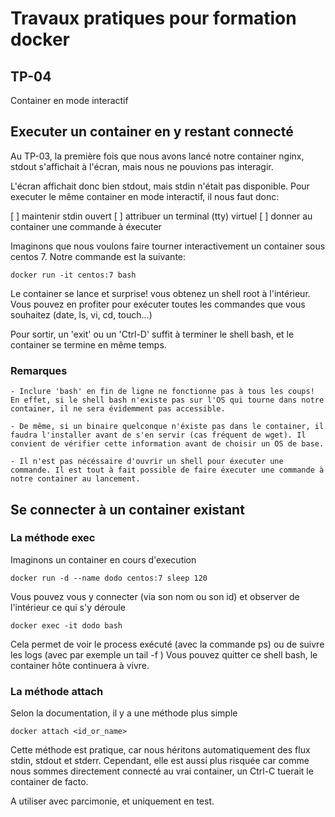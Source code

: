 # Travaux pratiques pour formation docker

## TP-04
Container en mode interactif


## Executer un container en y restant connecté
Au TP-03, la première fois que nous avons lancé notre container nginx, stdout s'affichait à l'écran, mais nous ne pouvions pas interagir.

L'écran affichait donc bien stdout, mais stdin n'était pas disponible. Pour executer le même container en mode interactif, il nous faut donc:

[ ] maintenir stdin ouvert
[ ] attribuer un terminal (tty) virtuel
[ ] donner au container une commande à éxecuter

Imaginons que nous voulons faire tourner interactivement un container sous centos 7. Notre commande est la suivante:
```
docker run -it centos:7 bash
```

Le container se lance et surprise! vous obtenez un shell root à l'intérieur. Vous pouvez en profiter pour exécuter toutes les commandes que vous souhaitez (date, ls, vi, cd, touch...)

Pour sortir, un 'exit' ou un 'Ctrl-D' suffit à terminer le shell bash, et le container se termine en même temps.


### Remarques
    - Inclure 'bash' en fin de ligne ne fonctionne pas à tous les coups! En effet, si le shell bash n'existe pas sur l'OS qui tourne dans notre container, il ne sera évidemment pas accessible.

    - De même, si un binaire quelconque n'éxiste pas dans le container, il faudra l'installer avant de s'en servir (cas fréquent de wget). Il convient de vérifier cette information avant de choisir un OS de base.

    - Il n'est pas nécéssaire d'ouvrir un shell pour éxecuter une commande. Il est tout à fait possible de faire éxecuter une commande à notre container au lancement.


## Se connecter à un container existant

### La méthode exec
Imaginons un container en cours d'execution
```
docker run -d --name dodo centos:7 sleep 120
```

Vous pouvez vous y connecter (via son nom ou son id) et observer de l'intérieur ce qui s'y déroule
```
docker exec -it dodo bash
```

Cela permet de voir le process exécuté (avec la commande ps) ou de suivre les logs (avec par exemple un tail -f )
Vous pouvez quitter ce shell bash, le container hôte continuera à vivre.

### La méthode attach
Selon la documentation, il y a une méthode plus simple
```
docker attach <id_or_name>
```

Cette méthode est pratique, car nous héritons automatiquement des flux stdin, stdout et stderr.
Cependant, elle est aussi plus risquée car comme nous sommes directement connecté au vrai container, un Ctrl-C tuerait le container de facto.

A utiliser avec parcimonie, et uniquement en test.
